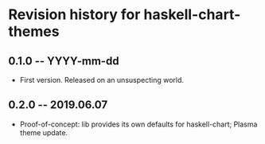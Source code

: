 # Revision history for haskell-chart-themes

## 0.1.0 -- YYYY-mm-dd

* First version. Released on an unsuspecting world.

## 0.2.0 -- 2019.06.07

* Proof-of-concept: lib provides its own defaults for haskell-chart; Plasma theme update.
